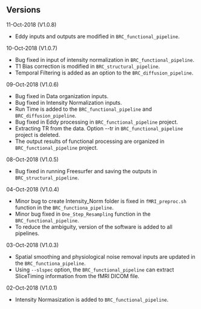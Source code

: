 ## Versions

11-Oct-2018 (V1.0.8)
 - Eddy inputs and outputs are modified in `BRC_functional_pipeline`.

10-Oct-2018 (V1.0.7)
 - Bug fixed in input of intensity normalization in `BRC_functional_pipeline`.
 - T1 Bias correction is modified in `BRC_structural_pipeline`.
 - Temporal Filtering is added as an option to the `BRC_diffusion_pipeline`.

09-Oct-2018 (V1.0.6)
 - Bug fixed in Data organization inputs.
 - Bug fixed in Intensity Normalization inputs.
 - Run Time is added to the `BRC_functional_pipeline` and `BRC_diffusion_pipeline`.
 - Bug fixed in Eddy processing in `BRC_functional_pipeline` project.
 - Extracting TR from the data. Option --tr in `BRC_functional_pipeline` project is deleted.
 - The output results of functional processing are organized in `BRC_functional_pipeline` project.

08-Oct-2018 (V1.0.5)
 - Bug fixed in running Freesurfer and saving the outputs in `BRC_structural_pipeline`.

04-Oct-2018 (V1.0.4)
 - Minor bug to create Intensity_Norm folder is fixed in `fMRI_preproc.sh` function in the `BRC_functiona_pipeline`.
 - Minor bug fixed in `One_Step_Resampling` function in the `BRC_functional_pipeline`.
 - To reduce the ambiguity, version of the software is added to all pipelines.

03-Oct-2018 (V1.0.3)
 - Spatial smoothing and physiological noise removal inputs are updated in the `BRC_functiona_pipeline`.
 - Using `--slspec` option, the `BRC_functional_pipeline` can extract SliceTiming information from the fMRI DICOM file.

02-Oct-2018 (V1.0.1)
 - Intensity Normasization is added to `BRC_functional_pipeline`.
